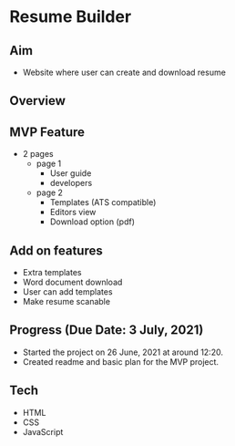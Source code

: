 # Resume Builder

## Aim
- Website where user can create and download resume


## Overview

## MVP Feature
- 2 pages
  - page 1
    - User guide
    - developers
  - page 2
    - Templates (ATS compatible)
    - Editors view
    - Download option (pdf)

## Add on features
- Extra templates
- Word document download
- User can add templates
- Make resume scanable


## Progress (Due Date: 3 July, 2021)
- Started the project on 26 June, 2021 at around 12:20.
- Created readme and basic plan for the MVP project.

## Tech
- HTML
- CSS
- JavaScript
